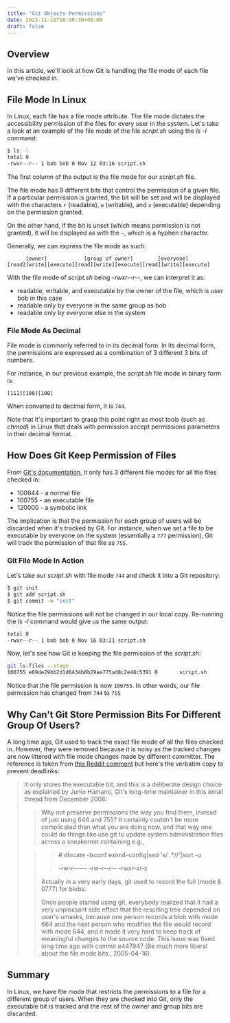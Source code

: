 ```yaml
---
title: "Git Objects Permissions"
date: 2022-11-16T10:50:39+08:00
draft: false
---
```

## Overview
In this article, we'll look at how Git is handling the file mode of each file we've checked in.

## File Mode In Linux
In Linux, each file has a file mode attribute. The file mode dictates the accessibility permission of the files for every user in the system. 
Let's take a look at an example of the file mode of the file *script.sh* using the *ls -l* command:
```bash
$ ls -l
total 0
-rwxr--r-- 1 bob bob 0 Nov 12 03:16 script.sh
```

The first column of the output is the file mode for our *script.sh* file. 

The file mode has 9 different bits that control the permission of a given file. If a particular permission is granted, the bit will be set and will be displayed with the characters `r` (readable), `w` (writable), and `x` (executable) depending on the permission granted. 

On the other hand, if the bit is unset (which means permission is not granted), it will be displayed as with the `-`, which is a hyphen character.

Generally, we can express the file mode as such:

```
      [owner]            [group of owner]        [everyone]
[read][write][execute][read][write][execute][read][write][execute]
```



With the file mode of *script.sh* being *-rwxr--r--*, we can interpret it as:
- readable, writable, and executable by the owner of the file, which is user bob in this case
- readable only by everyone in the same group as bob
- readable only by everyone else in the system

### File Mode As Decimal
File mode is commonly referred to in its decimal form. In its decimal form, the permissions are expressed as a combination of 3 different 3 bits of numbers. 

For instance, in our previous example, the *script.sh* file mode in binary form is:
```
[111][100][100]
```
When converted to decimal form, it is `744`. 

Note that it's important to grasp this point right as most tools (such as *chmod*) in Linux that deals with permission accept permissions parameters in their decimal format. 

## How Does Git Keep Permission of Files
From [Git's documentation](https://git-scm.com/book/en/v2/Git-Internals-Git-Objects), it only has 3 different file modes for all the files checked in: 
- 100644 - a normal file
- 100755 - an executable file
- 120000 - a symbolic link 

The implication is that the permission for each group of users will be discarded when it's tracked by Git. For instance, when we set a file to be executable by everyone on the system (essentially a `777` permission), Git will track the permission of that file as `755`.

### Git File Mode In Action
Let's take our *script.sh* with file mode `744` and check it into a Git repository:

```bash
$ git init
$ git add script.sh 
$ git commit -m "init"
```

Notice the file permissions will not be changed in our local copy. Re-running the *ls -l* command would give us the same output:

```bash
total 0
-rwxr--r-- 1 bob bob 0 Nov 16 03:21 script.sh
```

Now, let's see how Git is keeping the file permission of the *script.sh*:

```bash
git ls-files --stage
100755 e69de29bb2d1d6434b8b29ae775ad8c2e48c5391 0       script.sh
```

Notice that the file permission is now `100755`. In other words, our file permission has changed from `744` to `755`

## Why Can't Git Store Permission Bits For Different Group Of Users?

A long time ago, Git used to track the exact file mode of all the files checked in. However, they were removed because it is noisy as the tracked changes are now littered with file mode changes made by different committer. 
The reference is taken from [this Reddit comment](https://www.reddit.com/r/git/comments/cc7tin/comment/etlgcux/?utm_source=share&utm_medium=web2x&context=3) but here's the verbatim copy to prevent deadlinks:
> It only stores the executable bit, and this is a deliberate design choice as explained by Junio Hamano, Git's long-time maintainer in this email thread from December 2008:
> 
>> Why not preserve permissions the way you find them, instead of just using 644 and 755? It certainly couldn't be more complicated than what you are doing now, and that way one could do things like use git to update system administration files across a sneakernet containing e.g.,
> 
>>> \# dlocate -lsconf exim4-config|sed 's/ .*//'|sort -u
>>> 
>>> -rw-r-----
>>> -rw-r--r--
>>> -rwxr-xr-x
>>> 
>> Actually in a very early days, git used to record the full (mode & 0777) for blobs.
>>
>> Once people started using git, everybody realized that it had a very unpleasant side effect that the resulting tree depended on user's umasks, because one person records a blob with mode 664 and the next person who modifies the file would record with mode 644, and it made it very hard to keep track of meaningful changes to the source code. This issue was fixed long time ago with commit e447947 (Be much more liberal about the file mode bits., 2005-04-16).

## Summary
In Linux, we have file mode that restricts the permissions to a file for a different group of users. When they are checked into Git, only the executable bit is tracked and the rest of the owner and group bits are discarded.